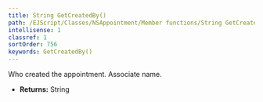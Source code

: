 ```yaml
---
title: String GetCreatedBy()
path: /EJScript/Classes/NSAppointment/Member functions/String GetCreatedBy()
intellisense: 1
classref: 1
sortOrder: 756
keywords: GetCreatedBy()
---
```



Who created the appointment. Associate name.



* **Returns:** String


